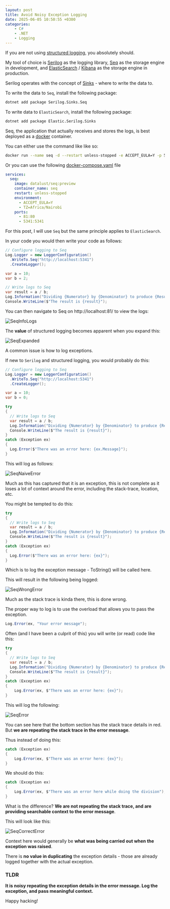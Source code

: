 ```yaml
---
layout: post
title: Avoid Noisy Exception Logging
date: 2025-06-05 10:50:55 +0300
categories:
    - C#
    - .NET
    - Logging
---
```


If you are not using [structured logging](https://sematext.com/glossary/structured-logging/), you absolutely should.

My tool of choice is [Serilog](https://serilog.net/) as the logging library, [Seq](https://datalust.co/seq) as the storage engine in development, and [ElasticSearch](https://www.elastic.co/elasticsearch) / [Kibana](https://www.elastic.co/kibana) as the storage engine in production.

Serilog operates with the concept of [Sinks](https://github.com/serilog/serilog/wiki/provided-sinks) - where to write the data to.

To write the data to `Seq`, install the following package:

```bash
dotnet add package Serilog.Sinks.Seq
```

To write data to `ElasticSearch`, install the following package:

```bash
dotnet add package Elastic.Serilog.Sinks
```

Seq, the application that actually receives and stores the logs, is best deployed as a [docker](https://www.docker.com/) container.

You can either use the command like like so:

```bash
docker run --name seq -d --restart unless-stopped -e ACCEPT_EULA=Y -p 5341:81 datalust/seq
```

Or you can use the following [docker-compose.yaml](https://docs.divio.com/reference/docker-docker-compose/) file

```yaml
services:
  seq:
    image: datalust/seq:preview
    container_name: seq
    restart: unless-stopped
    environment:
      - ACCEPT_EULA=Y
      - TZ=Africa/Nairobi
    ports:
      - 81:80
      - 5341:5341      
```

For this post, I will use `Seq` but the same principle applies to `ElasticSearch`.

In your code you would then write your code as follows:

```c#
// Configure logging to Seq
Log.Logger = new LoggerConfiguration()
  .WriteTo.Seq("http://localhost:5341")
  .CreateLogger();

var a = 10;
var b = 2;

// Write logs to Seq
var result = a / b;
Log.Information("Dividing {Numerator} by {Denominator} to produce {Result}", a, b, result);
Console.WriteLine($"The result is {result}");
```

You can then navigate to Seq on http://localhost:81/ to view the logs:

![SeqInfoLogs](../images/2025/06/SeqInfoLogs.png)

The **value** of structured logging becomes apparent when you expand this:

![SeqExpanded](../images/2025/06/SeqExpanded.png)

A common issue is how to log exceptions.

If new to `Serilog` and structured logging, you would probably do this:

```c#
// Configure logging to Seq
Log.Logger = new LoggerConfiguration()
  .WriteTo.Seq("http://localhost:5341")
  .CreateLogger();

var a = 10;
var b = 0;

try
{
  // Write logs to Seq
  var result = a / b;
  Log.Information("Dividing {Numerator} by {Denominator} to produce {Result}", a, b, result);
  Console.WriteLine($"The result is {result}");
}
catch (Exception ex)
{
  Log.Error($"There was an error here: {ex.Message}");
}
```

This will log as follows:

![SeqNaiveError](../images/2025/06/SeqNaiveError.png)

Much as this has captured that it is an exception, this is not complete as it loses a lot of context around the error, including the stack-trace, location, etc.

You might be tempted to do this:

`````c#
try
{
  // Write logs to Seq
  var result = a / b;
  Log.Information("Dividing {Numerator} by {Denominator} to produce {Result}", a, b, result);
  Console.WriteLine($"The result is {result}");
}
catch (Exception ex)
{
  Log.Error($"There was an error here: {ex}");
}
`````

Which is to log the exception message - ToString() will be called here.

This will result in the following being logged:

![SeqWrongError](../images/2025/06/SeqWrongError.png)

Much as the stack trace is kinda there, this is done wrong.

The proper way to log is to use the overload that allows you to pass the exception.

```c#
Log.Error(ex, "Your error message");
```

Often (and I have been a culprit of this) you will write (or read) code like this:

```c#
try
{
  // Write logs to Seq
  var result = a / b;
  Log.Information("Dividing {Numerator} by {Denominator} to produce {Result}", a, b, result);
  Console.WriteLine($"The result is {result}");
}
catch (Exception ex)
{
	Log.Error(ex, $"There was an error here: {ex}");
}
```

This will log the following:

![SeqError](../images/2025/06/SeqError.png)

You can see here that the bottom section has the stack trace details in red. But **we are repeating the stack trace in the error message**.

Thus instead of doing this:

```c#
catch (Exception ex)
{
	Log.Error(ex, $"There was an error here: {ex}");
}
```

We should do this:

```c#
catch (Exception ex)
{
	Log.Error(ex, $"There was an error here while doing the division");
}
```

What is the difference? **We are not repeating the stack trace, and are providing searchable context to the error message**.

This will look like this:

![SeqCorrectError](../images/2025/06/SeqCorrectError.png)

Context here would generally be **what was being carried out  when the exception was raised**.

There is **no value in duplicating** the exception details - those are already logged together with the actual exception.

### TLDR

**It is noisy repeating the exception details in the error message. Log the exception, and pass meaningful context.**

Happy hacking!
